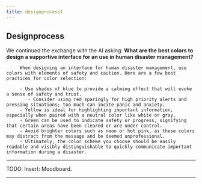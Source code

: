 ```yaml
---
title: designprocess1
---
```


## **Designprocess**
We continued the exchange with the AI asking:
**What are the best colors to design a supportive interface for an use in human disaster management?**

         When designing an interface for human disaster management, use colors with elements of safety and caution. Here are a few best practices for color selection:

         - Use shades of blue to provide a calming effect that will evoke a sense of safety and trust.
            - Consider using red sparingly for high priority alerts and pressing situations; too much can incite panic and anxiety.
         - Yellow is ideal for highlighting important information, especially when paired with a neutral color like white or gray.
         - Green can be used to indicate safety or progress, signifying that certain areas have been cleared or are under control.
         - Avoid brighter colors such as neon or hot pink, as these colors may distract from the message and be deemed unprofessional.
         - Ultimately, the color scheme you choose should be easily readable and visibly distinguishable to quickly communicate important information during a disaster.

________________
TODO: Insert: Moodboard.
________________